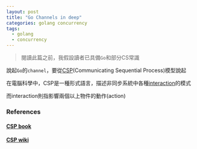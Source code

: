 ```yaml
---
layout: post
title: "Go Channels in deep" 
categories: golang concurrency
tags:
  - golang
  - concurrency
---
```


> 閱讀此篇之前，我假設讀者已具備`Go`和部分CS常識

說起`Go`的`channel`，要從[CSP](http://www.usingcsp.com/cspbook.pdf)(Communicating Sequential Process)模型說起

在電腦科學中，CSP是一種形式語言，描述非同步系統中各種[interaction](https://en.wikipedia.org/wiki/Interaction)的模式

而interaction則指影響兩個以上物件的動作(action)

### References

#### [CSP book](http://www.usingcsp.com/cspbook.pdf)

#### [CSP wiki](https://en.wikipedia.org/wiki/Communicating_sequential_processes)